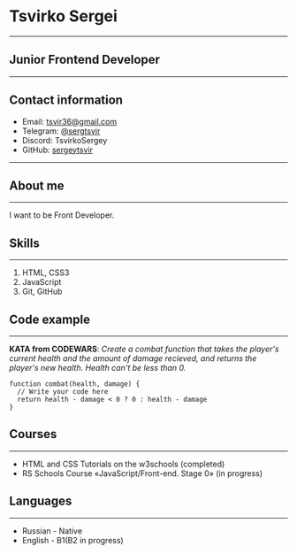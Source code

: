 # Tsvirko Sergei
**********
## Junior Frontend Developer
**********
## Contact information


* Email: [tsvir36@gmail.com](tsvir36@gmail.com)
* Telegram: [@sergtsvir](https://t.me/sergtsvir)
* Discord: TsvirkoSergey
* GitHub: [sergeytsvir](https://github.com/sergeytsvir/rsschool-cv/blob/gh-pages/cv.md)
***********
## About me
*********

I want to be Front Developer.


## Skills
********


1. HTML, CSS3
2. JavaScript
3. Git, GitHub

## Code example
***********

**KATA from CODEWARS**: *Create a combat function that takes the player's current health and the amount of damage recieved, and returns the player's new health. Health can't be less than 0.*


```
function combat(health, damage) {
  // Write your code here
  return health - damage < 0 ? 0 : health - damage
}
```

## Courses
***********


* HTML and CSS Tutorials on the w3schools (completed)
* RS Schools Course «JavaScript/Front-end. Stage 0» (in progress)


## Languages
********

* Russian - Native
* English - B1(B2 in progress)


